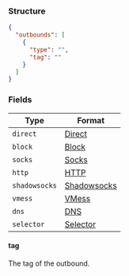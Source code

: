 ### Structure

```json
{
  "outbounds": [
    {
      "type": "",
      "tag": ""
    }
  ]
}
```

### Fields

| Type          | Format                       |
|---------------|------------------------------|
| `direct`      | [Direct](./direct)           |
| `block`       | [Block](./block)             |
| `socks`       | [Socks](./socks)             |
| `http`        | [HTTP](./http)               |
| `shadowsocks` | [Shadowsocks](./shadowsocks) |
 | `vmess`       | [VMess](./vmess)             |
| `dns`         | [DNS](./dns)                 |
| `selector`    | [Selector](./selector)       |

#### tag

The tag of the outbound.